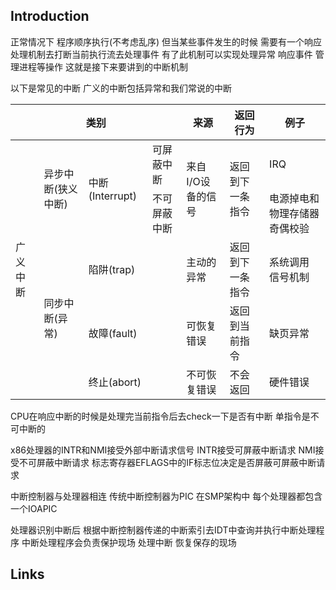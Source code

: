 ## Introduction

正常情况下 程序顺序执行(不考虑乱序) 但当某些事件发生的时候 需要有一个响应处理机制去打断当前执行流去处理事件 
有了此机制可以实现处理异常 响应事件 管理进程等操作 这就是接下来要讲到的中断机制

以下是常见的中断 广义的中断包括异常和我们常说的中断
 
<table class="tg"><thead>
  <tr>
    <th class="tg-0lax" colspan="4">类别</th>
    <th class="tg-0lax">来源</th>
    <th class="tg-0lax">返回行为</th>
    <th class="tg-0lax">例子</th>
  </tr></thead>
<tbody>
  <tr>
    <td class="tg-0lax" rowspan="5">广义中断</td>
    <td class="tg-0lax" rowspan="2">异步中断(狭义中断)</td>
    <td class="tg-0lax" rowspan="2">中断(Interrupt)</td>
    <td class="tg-0lax">可屏蔽中断</td>
    <td class="tg-0lax" rowspan="2">来自I/O设备的信号</td>
    <td class="tg-0lax" rowspan="2">返回到下一条指令</td>
    <td class="tg-0lax">IRQ</td>
  </tr>
  <tr>
    <td class="tg-0lax">不可屏蔽中断</td>
    <td class="tg-0lax">电源掉电和物理存储器奇偶校验</td>
  </tr>
  <tr>
    <td class="tg-0lax" rowspan="3">同步中断(异常)</td>
    <td class="tg-0lax" colspan="2">陷阱(trap)</td>
    <td class="tg-0lax">主动的异常</td>
    <td class="tg-0lax">返回到下一条指令</td>
    <td class="tg-0lax">系统调用 信号机制</td>
  </tr>
  <tr>
    <td class="tg-0lax" colspan="2">故障(fault)</td>
    <td class="tg-0lax">可恢复错误</td>
    <td class="tg-0lax">返回到当前指令</td>
    <td class="tg-0lax">缺页异常</td>
  </tr>
  <tr>
    <td class="tg-0lax" colspan="2">终止(abort)</td>
    <td class="tg-0lax">不可恢复错误</td>
    <td class="tg-0lax">不会返回</td>
    <td class="tg-0lax">硬件错误</td>
  </tr>
</tbody>
</table>

CPU在响应中断的时候是处理完当前指令后去check一下是否有中断 单指令是不可中断的



x86处理器的INTR和NMI接受外部中断请求信号 INTR接受可屏蔽中断请求 NMI接受不可屏蔽中断请求 标志寄存器EFLAGS中的IF标志位决定是否屏蔽可屏蔽中断请求

中断控制器与处理器相连 传统中断控制器为PIC 在SMP架构中 每个处理器都包含一个IOAPIC

处理器识别中断后 根据中断控制器传递的中断索引去IDT中查询并执行中断处理程序 中断处理程序会负责保护现场 处理中断 恢复保存的现场





## Links

